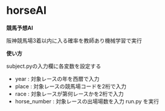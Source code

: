 # horseAI
**競馬予想AI**

阪神競馬場3着以内に入る確率を教師あり機械学習で実行

**使い方**

subject.pyの入力欄に各変数を設定する
 - year  : 対象レースの年を西暦で入力
 - place : 対象レースの競馬場コードを2桁で入力
 - race  : 対象レースが第何レースかを2桁で入力
 - horse_number : 対象レースの出場場数を入力
run.py を実行
